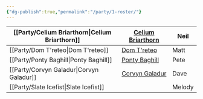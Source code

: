```yaml
---
{"dg-publish":true,"permalink":"/party/1-roster/"}
---
```



| [[Party/Celium Briarthorn\|Celium Briarthorn]]<br> | [Celium Briarthorn](https://www.dndbeyond.com/characters/148235126)  <br> | Neil   |
| ------------------------- | ------------------------------------------------------------------------- | ------ |
| [[Party/Dom T'reteo\|Dom T'reteo]]           | [Dom T'reteo](https://www.dndbeyond.com/characters/148230092)             | Matt   |
| [[Party/Ponty Baghill\|Ponty Baghill]]         | [Ponty Baghill](https://www.dndbeyond.com/characters/148305085)           | Pete   |
| [[Party/Corvyn Galadur\|Corvyn Galadur]]        | [Corvyn Galadur](https://www.dndbeyond.com/characters/147003454)          | Dave   |
| [[Party/Slate Icefist\|Slate Icefist]]         |                                                                           | Melody |





